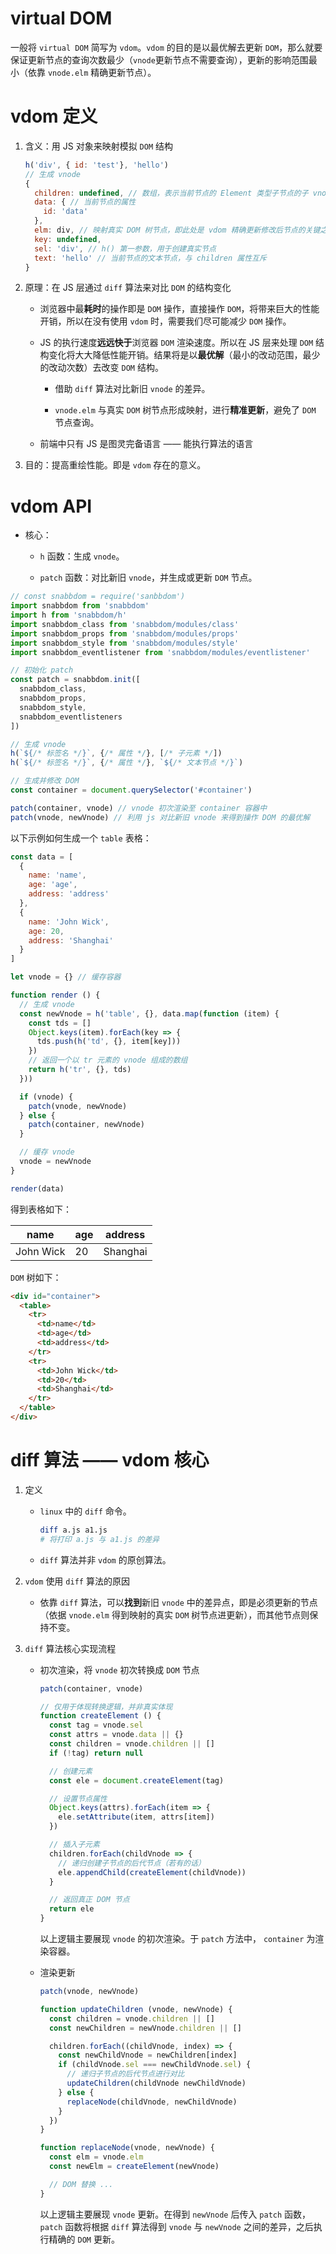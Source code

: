 # virtual DOM

一般将 `virtual DOM` 简写为 `vdom`。`vdom` 的目的是以最优解去更新 `DOM`，那么就要保证更新节点的查询次数最少（`vnode`更新节点不需要查询），更新的影响范围最小（依靠 `vnode.elm` 精确更新节点）。

# vdom 定义



1. 含义：用 JS 对象来映射模拟 `DOM` 结构

    ```js
    h('div', { id: 'test'}, 'hello')
    // 生成 vnode
    {
      children: undefined, // 数组，表示当前节点的 Element 类型子节点的子 vnode
      data: { // 当前节点的属性
        id: 'data'
      },
      elm: div, // 映射真实 DOM 树节点，即此处是 vdom 精确更新修改后节点的关键之一
      key: undefined,
      sel: 'div', // h() 第一参数，用于创建真实节点
      text: 'hello' // 当前节点的文本节点，与 children 属性互斥
    }
    ```

2. 原理：在 JS 层通过 `diff` 算法来对比 `DOM` 的结构变化

    - 浏览器中最**耗时**的操作即是 `DOM` 操作，直接操作 `DOM`，将带来巨大的性能开销，所以在没有使用 `vdom` 时，需要我们尽可能减少 `DOM` 操作。
    
    - JS 的执行速度**远远快于**浏览器 `DOM` 渲染速度。所以在 JS 层来处理 `DOM` 结构变化将大大降低性能开销。结果将是以**最优解**（最小的改动范围，最少的改动次数）去改变 `DOM` 结构。

        - 借助 `diff` 算法对比新旧 `vnode` 的差异。

        - `vnode.elm` 与真实 `DOM` 树节点形成映射，进行**精准更新**，避免了 `DOM` 节点查询。

    - 前端中只有 JS 是图灵完备语言 —— 能执行算法的语言

3. 目的：提高重绘性能。即是 `vdom` 存在的意义。

# vdom API

- 核心：

    - `h` 函数：生成 `vnode`。

    - `patch` 函数：对比新旧 `vnode`，并生成或更新 `DOM` 节点。

```js
// const snabbdom = require('sanbbdom')
import snabbdom from 'snabbdom'
import h from 'snabbdom/h'
import snabbdom_class from 'snabbdom/modules/class'
import snabbdom_props from 'snabbdom/modules/props'
import snabbdom_style from 'snabbdom/modules/style'
import snabbdom_eventlistener from 'snabbdom/modules/eventlistener'

// 初始化 patch
const patch = snabbdom.init([
  snabbdom_class,
  snabbdom_props,
  snabbdom_style,
  snabbdom_eventlisteners
])

// 生成 vnode
h(`${/* 标签名 */}`, {/* 属性 */}, [/* 子元素 */])
h(`${/* 标签名 */}`, {/* 属性 */}, `${/* 文本节点 */}`)

// 生成并修改 DOM
const container = document.querySelector('#container')

patch(container, vnode) // vnode 初次渲染至 container 容器中
patch(vnode, newVnode) // 利用 js 对比新旧 vnode 来得到操作 DOM 的最优解
```

以下示例如何生成一个 `table` 表格：

```js
const data = [
  {
    name: 'name',
    age: 'age',
    address: 'address'
  },
  {
    name: 'John Wick',
    age: 20,
    address: 'Shanghai'
  }
]

let vnode = {} // 缓存容器

function render () {
  // 生成 vnode
  const newVnode = h('table', {}, data.map(function (item) {
    const tds = []
    Object.keys(item).forEach(key => {
      tds.push(h('td', {}, item[key]))
    })
    // 返回一个以 tr 元素的 vnode 组成的数组
    return h('tr', {}, tds)
  }))

  if (vnode) {
    patch(vnode, newVnode)
  } else {
    patch(container, newVnode)
  }

  // 缓存 vnode
  vnode = newVnode
}

render(data)
```

得到表格如下：

|    name   | age | address |
| --------- | -- | -------- |
| John Wick | 20 | Shanghai |

`DOM` 树如下：

```html
<div id="container">
  <table>
    <tr>
      <td>name</td>
      <td>age</td>
      <td>address</td>
    </tr>
    <tr>
      <td>John Wick</td>
      <td>20</td>
      <td>Shanghai</td>
    </tr>
  </table>
</div>
```

# diff 算法 —— vdom 核心

1. 定义

    - `linux` 中的 `diff` 命令。

        ```bash
        diff a.js a1.js
        # 将打印 a.js 与 a1.js 的差异
        ```
    - `diff` 算法并非 `vdom` 的原创算法。

2. `vdom` 使用 `diff` 算法的原因

    - 依靠 `diff` 算法，可以**找到**新旧 `vnode` 中的差异点，即是必须更新的节点（依据 `vnode.elm` 得到映射的真实 `DOM` 树节点进更新），而其他节点则保持不变。

3. `diff` 算法核心实现流程

    - 初次渲染，将 `vnode` 初次转换成 `DOM` 节点

        ```js
        patch(container, vnode)
        ```
        ```js
        // 仅用于体现转换逻辑，并非真实体现
        function createElement () {
          const tag = vnode.sel
          const attrs = vnode.data || {}
          const children = vnode.children || []
          if (!tag) return null

          // 创建元素
          const ele = document.createElement(tag)

          // 设置节点属性
          Object.keys(attrs).forEach(item => {
            ele.setAttribute(item, attrs[item])
          })

          // 插入子元素
          children.forEach(childVnode => {
            // 递归创建子节点的后代节点（若有的话）
            ele.appendChild(createElement(childVnode))
          }

          // 返回真正 DOM 节点
          return ele
        }
        ```

      以上逻辑主要展现 `vnode` 的初次渲染。于 `patch` 方法中， `container` 为渲染容器。

    - 渲染更新

        ```js
        patch(vnode, newVnode)
        ```
        ```js
        function updateChildren (vnode, newVnode) {
          const children = vnode.children || []
          const newChildren = newVnode.children || []

          children.forEach((childVnode, index) => {
            const newChildVnode = newChildren[index]
            if (childVnode.sel === newChildVnode.sel) {
              // 递归子节点的后代节点进行对比
              updateChildren(childVnode newChildVnode)
            } else {
              replaceNode(childVnode, newChildVnode)
            }
          })
        }

        function replaceNode(vnode, newVnode) {
          const elm = vnode.elm
          const newElm = createElement(newVnode)

          // DOM 替换 ...
        }
        ```

      以上逻辑主要展现 `vnode` 更新。在得到 `newVnode` 后传入 `patch` 函数，`patch` 函数将根据 `diff` 算法得到 `vnode` 与 `newVnode` 之间的差异，之后执行精确的 `DOM` 更新。
